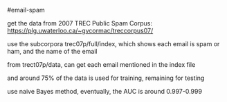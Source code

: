 #email-spam

get the data from 2007 TREC Public Spam Corpus: https://plg.uwaterloo.ca/~gvcormac/treccorpus07/

use the subcorpora trec07p/full/index, which shows each email is spam or ham, and the name of the email

from trect07p/data, can get each email mentioned in the index file

and around 75% of the data is used for training, remaining for testing

use naive Bayes method, eventually, the AUC is around 0.997-0.999
